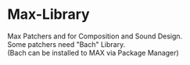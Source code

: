 # Max-Library
Max Patchers and for Composition and Sound Design.   
Some patchers need "Bach" Library.  
(Bach can be installed to MAX via Package Manager)  
